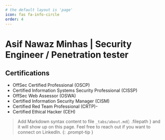 ```yaml
---
# the default layout is 'page'
icon: fas fa-info-circle
order: 4
---
```

# Asif Nawaz Minhas | Security Engineer / Penetration tester

## Certifications
- OffSec Certified Professional (OSCP)
- Certified Information Systems Security Professional (CISSP) 
- OffSec Web Assessor (OSWA)
- Certified Information Security Manager (CISM)
- Certified Red Team Professional (CRTP)-   
- Certified Ethical Hacker (CEH)

> Add Markdown syntax content to file `_tabs/about.md`{: .filepath } and it will show up on this page.
> Feel free to reach out if you want to connect on LinkedIn.
{: .prompt-tip }

